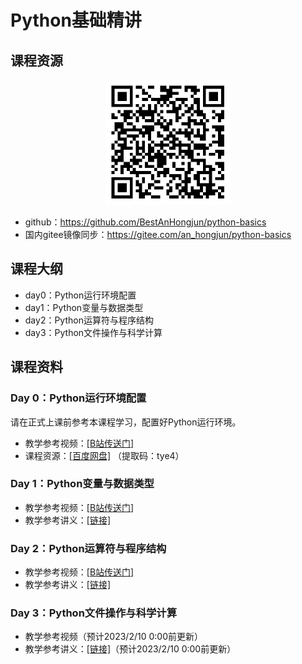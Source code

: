 # Python基础精讲
## 课程资源
<div style="text-align:center; border:greensolid1px;">
<img alt="" src="markdown/qrcode.png"  style="display:inline-block;" width="200"/>
</div>

* github：https://github.com/BestAnHongjun/python-basics
* 国内gitee镜像同步：https://gitee.com/an_hongjun/python-basics
## 课程大纲
* day0：Python运行环境配置
* day1：Python变量与数据类型
* day2：Python运算符与程序结构
* day3：Python文件操作与科学计算

## 课程资料
### Day 0：Python运行环境配置
请在正式上课前参考本课程学习，配置好Python运行环境。
* 教学参考视频：[[B站传送门]](https://www.bilibili.com/video/BV1DL4y1b7G2/?spm_id_from=333.999.0.0&vd_source=8d5b18c3e81d76ac1d81cb328e0d506b)
* 课程资源：[[百度网盘]](https://pan.baidu.com/s/1FXBCt6gtozkHHC3OaqK8JQ) （提取码：tye4）

### Day 1：Python变量与数据类型
* 教学参考视频：[[B站传送门]](https://www.bilibili.com/video/BV1b84y157dw?p=1)
* 教学参考讲义：[[链接]](day1/)

### Day 2：Python运算符与程序结构
* 教学参考视频：[[B站传送门]](https://www.bilibili.com/video/BV1b84y157dw?p=2)
* 教学参考讲义：[[链接]](day2/)

### Day 3：Python文件操作与科学计算
* 教学参考视频（预计2023/2/10 0:00前更新）
* 教学参考讲义：[[链接]](day3/)（预计2023/2/10 0:00前更新）